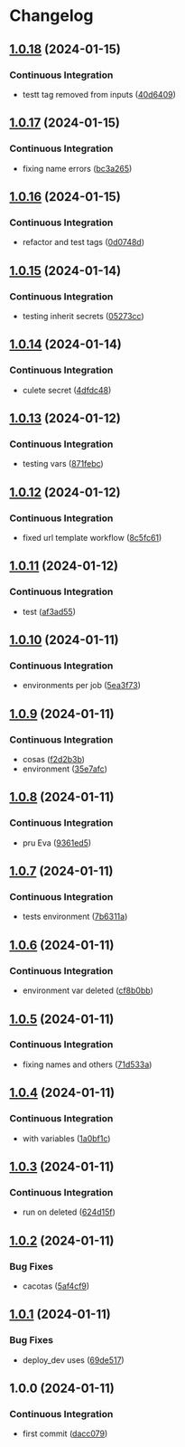# Changelog

## [1.0.18](https://github.com/evacalvogomez/cicd-tests/compare/v1.0.17...v1.0.18) (2024-01-15)


### Continuous Integration

* testt tag removed from inputs ([40d6409](https://github.com/evacalvogomez/cicd-tests/commit/40d64099f83487de53af0daa651d01bd34ae5ec5))

## [1.0.17](https://github.com/evacalvogomez/cicd-tests/compare/v1.0.16...v1.0.17) (2024-01-15)


### Continuous Integration

* fixing name errors ([bc3a265](https://github.com/evacalvogomez/cicd-tests/commit/bc3a265de5a08bbbaac4b78c682af11932d2872f))

## [1.0.16](https://github.com/evacalvogomez/cicd-tests/compare/v1.0.15...v1.0.16) (2024-01-15)


### Continuous Integration

* refactor and test tags ([0d0748d](https://github.com/evacalvogomez/cicd-tests/commit/0d0748d189bed3192c36851ca6237685a8de8f2f))

## [1.0.15](https://github.com/evacalvogomez/cicd-tests/compare/v1.0.14...v1.0.15) (2024-01-14)


### Continuous Integration

* testing inherit secrets ([05273cc](https://github.com/evacalvogomez/cicd-tests/commit/05273ccc129bedb216443dcac0b6d922e9d9100a))

## [1.0.14](https://github.com/evacalvogomez/cicd-tests/compare/v1.0.13...v1.0.14) (2024-01-14)


### Continuous Integration

* culete secret ([4dfdc48](https://github.com/evacalvogomez/cicd-tests/commit/4dfdc48c11b5b297aceb309f9923e587cd9bf45b))

## [1.0.13](https://github.com/evacalvogomez/cicd-tests/compare/v1.0.12...v1.0.13) (2024-01-12)


### Continuous Integration

* testing vars ([871febc](https://github.com/evacalvogomez/cicd-tests/commit/871febc1855a67e6240b16a1d729c93b9007a57e))

## [1.0.12](https://github.com/evacalvogomez/cicd-tests/compare/v1.0.11...v1.0.12) (2024-01-12)


### Continuous Integration

* fixed url template workflow ([8c5fc61](https://github.com/evacalvogomez/cicd-tests/commit/8c5fc61e61f04d733b1a53d6ee79d7a8f8bb2e87))

## [1.0.11](https://github.com/evacalvogomez/cicd-tests/compare/v1.0.10...v1.0.11) (2024-01-12)


### Continuous Integration

* test ([af3ad55](https://github.com/evacalvogomez/cicd-tests/commit/af3ad55ee11d16f12bd9e7c0287d058650b97f00))

## [1.0.10](https://github.com/evacalvogomez/cicd-tests/compare/v1.0.9...v1.0.10) (2024-01-11)


### Continuous Integration

* environments per job ([5ea3f73](https://github.com/evacalvogomez/cicd-tests/commit/5ea3f73573a64f893b100c1ca22eec2b2b422656))

## [1.0.9](https://github.com/evacalvogomez/cicd-tests/compare/v1.0.8...v1.0.9) (2024-01-11)


### Continuous Integration

* cosas ([f2d2b3b](https://github.com/evacalvogomez/cicd-tests/commit/f2d2b3b9c373ce861c7ac40a135c4cdafeafbcab))
* environment ([35e7afc](https://github.com/evacalvogomez/cicd-tests/commit/35e7afc231e49254fd5ff455c98bc2de76bacfff))

## [1.0.8](https://github.com/evacalvogomez/cicd-tests/compare/v1.0.7...v1.0.8) (2024-01-11)


### Continuous Integration

* pru Eva ([9361ed5](https://github.com/evacalvogomez/cicd-tests/commit/9361ed5fd56efb4da045239644c434873bb8484f))

## [1.0.7](https://github.com/evacalvogomez/cicd-tests/compare/v1.0.6...v1.0.7) (2024-01-11)


### Continuous Integration

* tests environment ([7b6311a](https://github.com/evacalvogomez/cicd-tests/commit/7b6311a65c1e04da0a638eb4eabe9c732b565002))

## [1.0.6](https://github.com/evacalvogomez/cicd-tests/compare/v1.0.5...v1.0.6) (2024-01-11)


### Continuous Integration

* environment var deleted ([cf8b0bb](https://github.com/evacalvogomez/cicd-tests/commit/cf8b0bb15506ff1bf452f597cc886dfb60337650))

## [1.0.5](https://github.com/evacalvogomez/cicd-tests/compare/v1.0.4...v1.0.5) (2024-01-11)


### Continuous Integration

* fixing names and others ([71d533a](https://github.com/evacalvogomez/cicd-tests/commit/71d533a0a99b936e1fe8d93837bc4ece12d73161))

## [1.0.4](https://github.com/evacalvogomez/cicd-tests/compare/v1.0.3...v1.0.4) (2024-01-11)


### Continuous Integration

* with variables ([1a0bf1c](https://github.com/evacalvogomez/cicd-tests/commit/1a0bf1ca65288b2a3a1c3ef01b9408a868323d7c))

## [1.0.3](https://github.com/evacalvogomez/cicd-tests/compare/v1.0.2...v1.0.3) (2024-01-11)


### Continuous Integration

* run on deleted ([624d15f](https://github.com/evacalvogomez/cicd-tests/commit/624d15f054a392f90993730b100000e6ebda738c))

## [1.0.2](https://github.com/evacalvogomez/cicd-tests/compare/v1.0.1...v1.0.2) (2024-01-11)


### Bug Fixes

* cacotas ([5af4cf9](https://github.com/evacalvogomez/cicd-tests/commit/5af4cf9594c156370425d403a8dcab0bd248e193))

## [1.0.1](https://github.com/evacalvogomez/cicd-tests/compare/v1.0.0...v1.0.1) (2024-01-11)


### Bug Fixes

* deploy_dev uses ([69de517](https://github.com/evacalvogomez/cicd-tests/commit/69de51706d2e750988639571250b46631622ae64))

## 1.0.0 (2024-01-11)


### Continuous Integration

* first commit ([dacc079](https://github.com/evacalvogomez/cicd-tests/commit/dacc07938de573d5fa8192a49f1967c925b8a26a))
